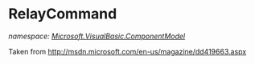 ﻿
# RelayCommand
_namespace: [Microsoft.VisualBasic.ComponentModel](N-Microsoft.VisualBasic.ComponentModel.md)_

Taken from http://msdn.microsoft.com/en-us/magazine/dd419663.aspx




